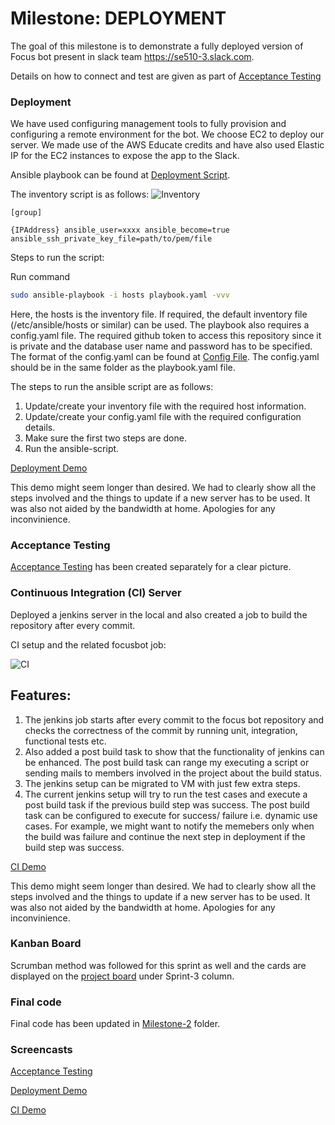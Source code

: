 # Milestone: DEPLOYMENT

The goal of this milestone is to demonstrate a fully deployed version of Focus bot present in slack team https://se510-3.slack.com.

Details on how to connect and test are given as part of [Acceptance Testing](https://github.ncsu.edu/csc510-fall2019/CSC510-3/blob/master/ACCEPTANCE_TESTING.md)

### Deployment

We have used configuring management tools to fully provision and configuring a remote environment for the bot. We choose EC2 to deploy our server. We made use of the AWS Educate credits and have also used Elastic IP for the EC2 instances to expose the app to the Slack. 

Ansible playbook can be found at [Deployment Script](https://github.ncsu.edu/csc510-fall2019/CSC510-3/blob/master/playbook.yaml).

The inventory script is as follows:
![Inventory](https://github.ncsu.edu/csc510-fall2019/CSC510-3/blob/master/images/Screenshot%202019-12-01%20at%205.37.05%20PM.png)

    [group]

    {IPAddress} ansible_user=xxxx ansible_become=true ansible_ssh_private_key_file=path/to/pem/file
 
Steps to run the script:

Run command 
```sh
sudo ansible-playbook -i hosts playbook.yaml -vvv
```

Here, the hosts is the inventory file. If required, the default inventory file (/etc/ansible/hosts or similar) can be used. The playbook also requires a config.yaml file. The required github token to access this repository since it is private and the database user name and password has to be specified. The format of the config.yaml can be found at [Config File](https://github.ncsu.edu/csc510-fall2019/CSC510-3/blob/master/config.yaml). The config.yaml should be in the same folder as the playbook.yaml file. 

The steps to run the ansible script are as follows:

1) Update/create your inventory file with the required host information.
2) Update/create your config.yaml file with the required configuration details.
3) Make sure the first two steps are done.
4) Run the ansible-script.

[Deployment Demo](https://drive.google.com/open?id=16JholtXMWFopgrUsa-tCki8UMD8OPatq)

This demo might seem longer than desired. We had to clearly show all the steps involved and the things to update if a new server has to be used. It was also not aided by the bandwidth at home. Apologies for any inconvinience.

### Acceptance Testing

[Acceptance Testing](https://github.ncsu.edu/csc510-fall2019/CSC510-3/blob/master/ACCEPTANCE_TESTING.md) has been created separately for a clear picture.

### Continuous Integration (CI) Server

Deployed a jenkins server in the local and also created a job to build the repository after every commit.

CI setup and the related focusbot job:

![CI](https://github.ncsu.edu/csc510-fall2019/CSC510-3/blob/master/images/CI.png)

Features:
----------
1) The jenkins job starts after every commit to the focus bot repository and checks the correctness of the commit by running unit, integration, functional tests etc. 
2) Also added a post build task to show that the functionality of jenkins can be enhanced. The post build task can range my executing a script or sending mails to members involved in the project about the build status.
3) The jenkins setup can be migrated to VM with just few extra steps.
4) The current jenkins setup will try to run the test cases and execute a post build task if the previous build step was success. The post build task can be configured to execute for success/ failure i.e. dynamic use cases. For example, we might want to notify the memebers only when the build was failure and continue the next step in deployment if the build step was success.

[CI Demo](https://drive.google.com/open?id=1cjL4PBK8IbxjjiQu_C6f1ka0oiEHI-Pg) 

This demo might seem longer than desired. We had to clearly show all the steps involved and the things to update if a new server has to be used. It was also not aided by the bandwidth at home. Apologies for any inconvinience.


### Kanban Board

Scrumban method was followed for this sprint as well and the cards are displayed on the [project board](https://github.ncsu.edu/csc510-fall2019/CSC510-3/projects/2?fullscreen=true) under Sprint-3 column.

### Final code

Final code has been updated in [Milestone-2](https://github.ncsu.edu/csc510-fall2019/CSC510-3/tree/master/Milestone-2) folder.

### Screencasts

[Acceptance Testing](https://drive.google.com/file/d/1WgpGRXn51jYZYmVMj0iqgKlG9BNunkIW/view?usp=sharing)

[Deployment Demo](https://drive.google.com/open?id=16JholtXMWFopgrUsa-tCki8UMD8OPatq)

[CI Demo](https://drive.google.com/open?id=1cjL4PBK8IbxjjiQu_C6f1ka0oiEHI-Pg) 

